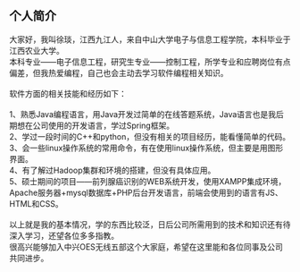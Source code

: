 个人简介
------
大家好，我叫徐琰，江西九江人，来自中山大学电子与信息工程学院，本科毕业于江西农业大学。<br>
本科专业——电子信息工程，研究生专业——控制工程，所学专业和应聘岗位有点偏差，但我热爱编程，自己也会主动去学习软件编程相关知识。<br><br>
软件方面的相关技能和经历如下：<br><br>
    1、熟悉Java编程语言，用Java开发过简单的在线答题系统，Java语言也是我后期想在公司使用的开发语言，学过Spring框架。<br>
    2、学过一段时间的C++和python，但没有相关的项目经历，能看懂简单的代码。<br>
    3、会一些linux操作系统的常用命令，有在使用linux操作系统，但主要是用图形界面。<br>
    4、有了解过Hadoop集群和环境的搭建，但没有具体应用。<br>
    5、硕士期间的项目——前列腺癌识别的WEB系统开发，使用XAMPP集成环境，Apache服务器+mysql数据库+PHP后台开发语言，前端会使用到的语言有JS、HTML和CSS。<br><br>
    以上就是我的基本情况，学的东西比较泛，日后公司所需用到的技术和知识还有待深入学习，还望各位多多指教。<br>
    很高兴能够加入中兴OES无线五部这个大家庭，希望在这里能和各位同事及公司共同进步。<br>
